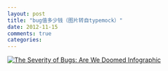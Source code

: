 ```yaml
---
layout: post
title: "bug值多少钱（图片转自typemock）"
date: 2012-11-15
comments: true
categories: 
---
```

<p><a href="http://www.typemock.com/software-bugs-infographic"> <img src="http://www.typemock.com/images/severity-of-bugs-are-we-doomed-infographic.jpg" alt="The Severity of Bugs: Are We Doomed Infographic" /></a></p>
<div><embed id="lingoes_plugin_object" width="0" height="0" type="application/lingoes-npruntime-capture-word-plugin" hidden="true" /></div>